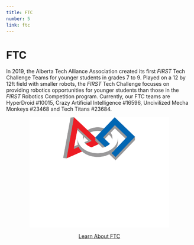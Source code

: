 ```yaml
---
title: FTC
number: 5
link: ftc
---
```

<div class="col-md-8">
    <h1>FTC</h1>
	<p>In 2019, the Alberta Tech Alliance Association created its first <i>FIRST</i> Tech Challenge Teams for younger students in grades 7 to 9. Played on a 12 by 12ft field with smaller robots, the <i>FIRST</i> Tech Challenge focuses on providing robotics opportunities for younger students than those in the <i>FIRST</i> Robotics Competition program. Currently, our FTC teams are HyperDroid #10015, Crazy Artificial Intelligence #16596, Uncivilized Mecha Monkeys #23468 and Tech Titans #23684.

</p>
</div>
<div class="col-md-4" style="justify-content: center; display: flex; align-items: center;">
    <img class="img-fluid" style="width: 75%" src="/resources/img/ftc.png">
</div>
<div style="text-align: center; margin-top: 15px" class="col-12">
    <a class="ftcButton" href="/firsttechchallenge">Learn About FTC</a>
</div>
